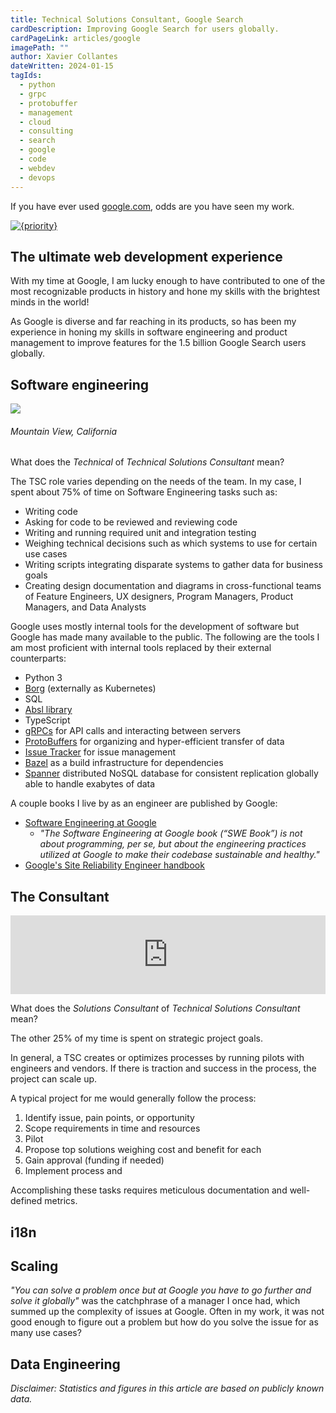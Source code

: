 ```yaml
---
title: Technical Solutions Consultant, Google Search
cardDescription: Improving Google Search for users globally.
cardPageLink: articles/google
imagePath: ""
author: Xavier Collantes
dateWritten: 2024-01-15
tagIds:
  - python
  - grpc
  - protobuffer
  - management
  - cloud
  - consulting
  - search
  - google
  - code
  - webdev
  - devops
---
```


If you have ever used [google.com](https://www.google.com), odds are you have
seen my work.

[![{priority}](/articles/images/google/google_logo.webp)](https://www.google.com/search?q=google+in+1998)

## The ultimate web development experience

With my time at Google, I am lucky enough to have contributed to one of the most
recognizable products in history and hone my skills with the brightest minds in
the world!

As Google is diverse and far reaching in its products, so has been my experience
in honing my skills in software engineering and product management to improve
features for the 1.5 billion Google Search users globally.

## Software engineering

![](/articles/images/google/front.webp)

###### Mountain View, California

What does the _Technical_ of _Technical Solutions Consultant_ mean?

The TSC role varies depending on the needs of the team. In my case, I spent
about 75% of time on Software Engineering tasks such as:

- Writing code
- Asking for code to be reviewed and reviewing code
- Writing and running required unit and integration testing
- Weighing technical decisions such as which systems to use for certain use
  cases
- Writing scripts integrating disparate systems to gather data for business
  goals
- Creating design documentation and diagrams in cross-functional teams of
  Feature Engineers, UX designers, Program Managers, Product Managers, and Data
  Analysts

Google uses mostly internal tools for the development of software but Google has
made many available to the public. The following are the tools I am most
proficient with internal tools replaced by their external counterparts:

- Python 3
- [Borg](https://research.google/pubs/large-scale-cluster-management-at-google-with-borg) (externally as Kubernetes)
- SQL
- [Absl library](https://abseil.io)
- TypeScript
- [gRPCs](https://grpc.io) for API calls and interacting between servers
- [ProtoBuffers](https://protobuf.dev/history) for organizing and
  hyper-efficient transfer of data
- [Issue Tracker](https://issuetracker.google.com) for issue management
- [Bazel](https://bazel.build) as a build infrastructure for dependencies
- [Spanner](<https://en.wikipedia.org/wiki/Spanner_(database)>) distributed
  NoSQL database for consistent replication globally able to handle exabytes of
  data

A couple books I live by as an engineer are published by Google:

- [Software Engineering at
  Google](https://abseil.io/resources/swe-book/html/toc.html)
  - _"The Software Engineering at Google book (“SWE Book”) is not about
    programming, per se, but about the engineering practices utilized at Google
    to make their codebase sustainable and healthy."_
- [Google's Site Reliability Engineer handbook](https://sre.google/sre-book/table-of-contents)

## The Consultant

<div style="width:100%;height:0;padding-bottom:25%;position:relative;">
  <iframe src="https://giphy.com/embed/3otPoCmoVM8gvKbAEo" width="100%"
    height="100%" style="position:absolute" frameBorder="0" class="giphy-embed">
  </iframe>
</div>

What does the _Solutions Consultant_ of _Technical Solutions Consultant_ mean?

The other 25% of my time is spent on strategic project goals.

In general, a TSC creates or optimizes processes by running pilots with engineers
and vendors. If there is traction and success in the process, the project can
scale up.

A typical project for me would generally follow the process:

1. Identify issue, pain points, or opportunity
1. Scope requirements in time and resources
1. Pilot
1. Propose top solutions weighing cost and benefit for each
1. Gain approval (funding if needed)
1. Implement process and

Accomplishing these tasks requires meticulous documentation and well-defined
metrics.

## i18n

## Scaling

_"You can solve a problem once but at Google you have to go further and solve it
globally"_ was the catchphrase of a manager I once had, which summed up the
complexity of issues at Google. Often in my work, it was not good enough to
figure out a problem but how do you solve the issue for as many use cases?

## Data Engineering

_Disclaimer: Statistics and figures in this article are based on publicly known
data._
